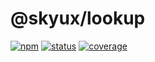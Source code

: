 # @skyux/lookup

[![npm](https://img.shields.io/npm/v/@skyux/lookup.svg)](https://www.npmjs.com/package/@skyux/lookup)
[![status](https://travis-ci.org/blackbaud/skyux-lookup.svg?branch=master)](https://travis-ci.org/blackbaud/skyux-lookup)
[![coverage](https://codecov.io/gh/blackbaud/skyux-lookup/branch/master/graphs/badge.svg?branch=master)](https://codecov.io/gh/blackbaud/skyux-lookup/branch/master)
